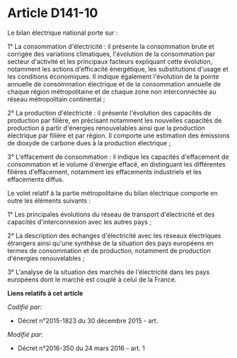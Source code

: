 # Article D141-10

Le bilan électrique national porte sur : 

1° La consommation d'électricité : il présente la consommation brute et corrigée des variations climatiques, l'évolution de
la consommation par secteur d'activité et les principaux facteurs expliquant cette évolution, notamment les actions
d'efficacité énergétique, les substitutions d'usage et les conditions économiques. Il indique également l'évolution de la
pointe annuelle de consommation électrique et de la consommation annuelle de chaque région métropolitaine et de chaque zone
non interconnectée au réseau métropolitain continental ; 

2° La production d'électricité : il présente l'évolution des capacités de production par filière, en précisant notamment les
nouvelles capacités de production à partir d'énergies renouvelables ainsi que la production électrique par filière et par
région. Il comporte une estimation des émissions de dioxyde de carbone dues à la production électrique ; 

3° L'effacement de consommation : il indique les capacités d'effacement de consommation et le volume d'énergie effacé, en
distinguant les différentes filières d'effacement, notamment les effacements industriels et les effacements diffus. 

Le volet relatif à la partie métropolitaine du bilan électrique comporte en outre les éléments suivants : 

1° Les principales évolutions du réseau de transport d'électricité et des capacités d'interconnexion avec les autres pays ; 

2° La description des échanges d'électricité avec les réseaux électriques étrangers ainsi qu'une synthèse de la situation des
pays européens en termes de consommation et de production, notamment de production d'énergies renouvelables ; 

3° L'analyse de la situation des marchés de l'électricité dans les pays européens dont le marché est couplé à celui de la
France.

**Liens relatifs à cet article**

_Codifié par_:

  - Décret n°2015-1823 du 30 décembre 2015 - art.

_Modifié par_:

  - Décret n°2016-350 du 24 mars 2016 - art. 1
